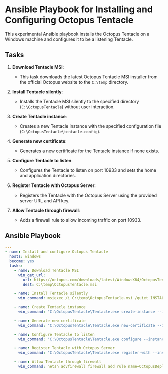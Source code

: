 # Ansible Playbook for Installing and Configuring Octopus Tentacle

This experimental Ansible playbook installs the Octopus Tentacle on a Windows machine and configures it to be a listening Tentacle. 

## Tasks

1. **Download Tentacle MSI**:
    - This task downloads the latest Octopus Tentacle MSI installer from the official Octopus website to the `C:\temp` directory.

2. **Install Tentacle silently**:
    - Installs the Tentacle MSI silently to the specified directory (`C:\OctopusTentacle`) without user interaction.

3. **Create Tentacle instance**:
    - Creates a new Tentacle instance with the specified configuration file (`C:\OctopusTentacle\tentacle.config`).

4. **Generate new certificate**:
    - Generates a new certificate for the Tentacle instance if none exists.

5. **Configure Tentacle to listen**:
    - Configures the Tentacle to listen on port 10933 and sets the home and application directories.

6. **Register Tentacle with Octopus Server**:
    - Registers the Tentacle with the Octopus Server using the provided server URL and API key.

7. **Allow Tentacle through firewall**:
    - Adds a firewall rule to allow incoming traffic on port 10933.

## Ansible Playbook

```yaml
---
- name: Install and configure Octopus Tentacle
  hosts: windows
  become: yes
  tasks:
    - name: Download Tentacle MSI
      win_get_url:
        url: https://octopus.com/downloads/latest/WindowsX64/OctopusTentacle.msi
        dest: C:\temp\OctopusTentacle.msi

    - name: Install Tentacle silently
      win_command: msiexec /i C:\temp\OctopusTentacle.msi /quiet INSTALLLOCATION=C:\OctopusTentacle

    - name: Create Tentacle instance
      win_command: "C:\OctopusTentacle\Tentacle.exe create-instance --instance Tentacle --config C:\OctopusTentacle\tentacle.config --console"

    - name: Generate new certificate
      win_command: "C:\OctopusTentacle\Tentacle.exe new-certificate --instance Tentacle --if-blank --console"

    - name: Configure Tentacle to listen
      win_command: "C:\OctopusTentacle\Tentacle.exe configure --instance Tentacle --reset-trust --home C:\Octopus --app C:\Octopus\Applications --port 10933 --console"

    - name: Register Tentacle with Octopus Server
      win_command: "C:\OctopusTentacle\Tentacle.exe register-with --instance Tentacle --server http://YOUR_OCTOPUS_SERVER --apiKey=API-KEY"

    - name: Allow Tentacle through firewall
      win_command: netsh advfirewall firewall add rule name=OctopusDeployTentacle dir=in action=allow protocol=TCP localport=10933
